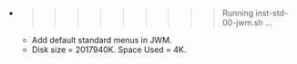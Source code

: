 * >>>>>>>>> Running inst-std-00-jwm.sh ...
  * Add default standard menus in JWM.
  * Disk size = 2017940K. Space Used = 4K.
